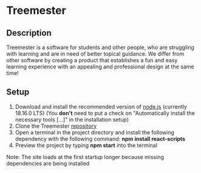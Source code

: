 # Treemester

## Description
Treemester is a software for students and other people,
who are struggling with learning and are in need of better topical guidance.
We differ from other software by creating a product that establishes a fun and easy
learning experience with an appealing and professional design at the same time!

## Setup
1. Download and install the recommended version of [node.js](https://nodejs.org/en) (currently 18.16.0 LTS) (You **don't** need to put a check on "Automatically install the necessary tools [...]" in the installation setup)
2. Clone the Treemester [repository](https://github.com/dhbw-ka-pm/tinf22b6-treemester)
3. Open a terminal in the project directory and install the following dependency with the following command: **npm install react-scripts**
4. Preview the project by typing **npm start** into the terminal

Note: The site loads at the first startup longer because missing dependencies are being installed
